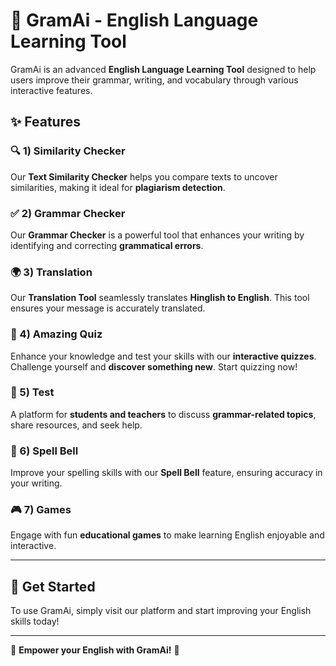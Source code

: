 # 📖 GramAi - English Language Learning Tool

GramAi is an advanced **English Language Learning Tool** designed to help users improve their grammar, writing, and vocabulary through various interactive features.

## ✨ Features

### 🔍 1) Similarity Checker
Our **Text Similarity Checker** helps you compare texts to uncover similarities, making it ideal for **plagiarism detection**.

### ✅ 2) Grammar Checker
Our **Grammar Checker** is a powerful tool that enhances your writing by identifying and correcting **grammatical errors**.

### 🌍 3) Translation
Our **Translation Tool** seamlessly translates **Hinglish to English**. This tool ensures your message is accurately translated.

### 🧠 4) Amazing Quiz
Enhance your knowledge and test your skills with our **interactive quizzes**. Challenge yourself and **discover something new**. Start quizzing now!

### 📝 5) Test
A platform for **students and teachers** to discuss **grammar-related topics**, share resources, and seek help.

### 🔔 6) Spell Bell
Improve your spelling skills with our **Spell Bell** feature, ensuring accuracy in your writing.

### 🎮 7) Games
Engage with fun **educational games** to make learning English enjoyable and interactive.

---

## 🚀 Get Started
To use GramAi, simply visit our platform and start improving your English skills today!

---

🌟 **Empower your English with GramAi!** 🚀

